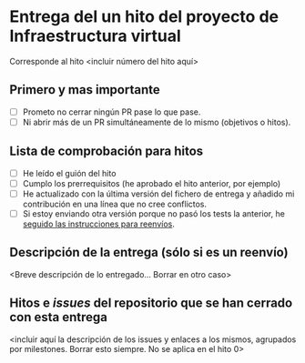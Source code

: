 # Entrega del un hito del proyecto de Infraestructura virtual

Corresponde al hito <incluir número del hito aquí>

## Primero y mas importante

* [ ] Prometo no cerrar ningún PR pase lo que pase.
* [ ] Ni abrir más de un PR simultáneamente de lo mismo (objetivos o hitos).

## Lista de comprobación para hitos

* [ ] He leído el guión del hito
* [ ] Cumplo los prerrequisitos (he aprobado el hito anterior, por ejemplo)
* [ ] He actualizado con la última versión del fichero de entrega y
  añadido mi contribución en una línea que no cree conflictos.
* [ ] Si estoy enviando otra versión porque no pasó los tests la
anterior, he [seguido las instrucciones para reenvíos](http://jj.github.io/IV/documentos/proyecto/Reenvios).

## Descripción de la entrega (sólo si es un reenvío)

<Breve descripción de lo entregado... Borrar en otro caso>

## Hitos e *issues* del repositorio que se han cerrado con esta entrega

<incluir aquí la descripción de los issues y enlaces a los mismos,
agrupados por milestones. Borrar esto siempre. No se aplica en el hito
0>

